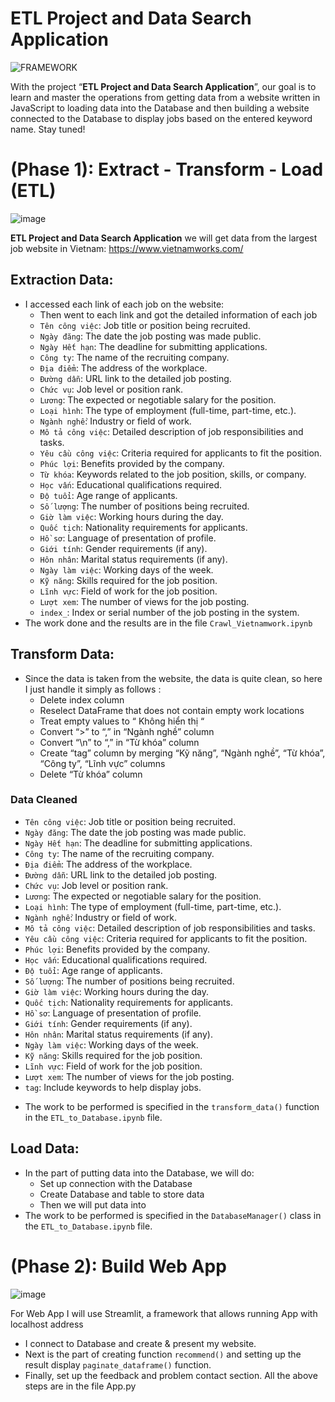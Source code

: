 # ETL Project and Data Search Application
![FRAMEWORK](https://github.com/user-attachments/assets/a0adf2fb-d2b5-4f03-a757-4490fd4f381e)

With the project “**ETL Project and Data Search Application**”, our goal is to learn and master the operations from getting data from a website written in JavaScript to loading data into the Database and then building a website connected to the Database to display jobs based on the entered keyword name. Stay tuned!
# (Phase 1): Extract - Transform - Load (ETL) 
![image](https://github.com/user-attachments/assets/fea2986f-cb09-4555-bf89-28dba5949a44)

**ETL Project and Data Search Application** we will get data from the largest job website in Vietnam: https://www.vietnamworks.com/
## Extraction Data:
- I accessed each link of each job on the website:
  + Then went to each link and got the detailed information of each job
  + `Tên công việc`: Job title or position being recruited.
  + `Ngày đăng`: The date the job posting was made public.
  + `Ngày Hết hạn`: The deadline for submitting applications.
  + `Công ty`: The name of the recruiting company.
  + `Địa điểm`: The address of the workplace.
  + `Đường dẫn`: URL link to the detailed job posting.
  + `Chức vụ`: Job level or position rank.
  + `Lương`: The expected or negotiable salary for the position.
  + `Loại hình`: The type of employment (full-time, part-time, etc.).
  + `Ngành nghề`: Industry or field of work.
  + `Mô tả công việc`: Detailed description of job responsibilities and tasks.
  + `Yêu cầu công việc`: Criteria required for applicants to fit the position.
  + `Phúc lợi`: Benefits provided by the company.
  + `Từ khóa`: Keywords related to the job position, skills, or company.
  + `Học vấn`: Educational qualifications required.
  + `Độ tuổi`: Age range of applicants.
  + `Số lượng`: The number of positions being recruited.
  + `Giờ làm việc`: Working hours during the day.
  + `Quốc tịch`: Nationality requirements for applicants.
  + `Hồ sơ`: Language of presentation of profile.
  + `Giới tính`: Gender requirements (if any).
  + `Hôn nhân`: Marital status requirements (if any).
  + `Ngày làm việc`: Working days of the week.
  + `Kỹ năng`: Skills required for the job position.
  + `Lĩnh vực`: Field of work for the job position.
  + `Lượt xem`: The number of views for the job posting.
  + `index_`: Index or serial number of the job posting in the system.
- The work done and the results are in the file `Crawl_Vietnamwork.ipynb`
## Transform Data:
- Since the data is taken from the website, the data is quite clean, so here I just handle it simply as follows :
  + Delete index column
  + Reselect DataFrame that does not contain empty work locations
  + Treat empty values ​​​​to “ Không hiển thị “
  + Convert “>” to “,” in “Ngành nghề” column
  + Convert “\n” to “,” in “Từ khóa” column
  + Create “tag” column by merging “Kỹ năng”, “Ngành nghề”, “Từ khóa”, “Công ty”, “Lĩnh vực” columns
  + Delete “Từ khóa” column
### Data Cleaned
+ `Tên công việc`: Job title or position being recruited.
+ `Ngày đăng`: The date the job posting was made public.
+ `Ngày Hết hạn`: The deadline for submitting applications.
+ `Công ty`: The name of the recruiting company.
+ `Địa điểm`: The address of the workplace.
+ `Đường dẫn`: URL link to the detailed job posting.
+ `Chức vụ`: Job level or position rank.
+ `Lương`: The expected or negotiable salary for the position.
+ `Loại hình`: The type of employment (full-time, part-time, etc.).
+ `Ngành nghề`: Industry or field of work.
+ `Mô tả công việc`: Detailed description of job responsibilities and tasks.
+ `Yêu cầu công việc`: Criteria required for applicants to fit the position.
+ `Phúc lợi`: Benefits provided by the company.
+ `Học vấn`: Educational qualifications required.
+ `Độ tuổi`: Age range of applicants.
+ `Số lượng`: The number of positions being recruited.
+ `Giờ làm việc`: Working hours during the day.
+ `Quốc tịch`: Nationality requirements for applicants.
+ `Hồ sơ`: Language of presentation of profile.
+ `Giới tính`: Gender requirements (if any).
+ `Hôn nhân`: Marital status requirements (if any).
+ `Ngày làm việc`: Working days of the week.
+ `Kỹ năng`: Skills required for the job position.
+ `Lĩnh vực`: Field of work for the job position.
+ `Lượt xem`: The number of views for the job posting.
+ `tag`: Include keywords to help display jobs.
- The work to be performed is specified in the `transform_data()` function in the `ETL_to_Database.ipynb` file.
## Load Data:
- In the part of putting data into the Database, we will do:
  + Set up connection with the Database
  + Create Database and table to store data
  + Then we will put data into
- The work to be performed is specified in the `DatabaseManager()` class in the `ETL_to_Database.ipynb` file.
# (Phase 2): Build Web App
![image](https://github.com/user-attachments/assets/b7ff6bb6-8f70-473e-8000-b674f43ed01a)

For Web App I will use Streamlit, a framework that allows running App with localhost address
- I connect to Database and create & present my website.
- Next is the part of creating function `recommend()`  and setting up the result display `paginate_dataframe()` function.
- Finally, set up the feedback and problem contact section.
All the above steps are in the file App.py
